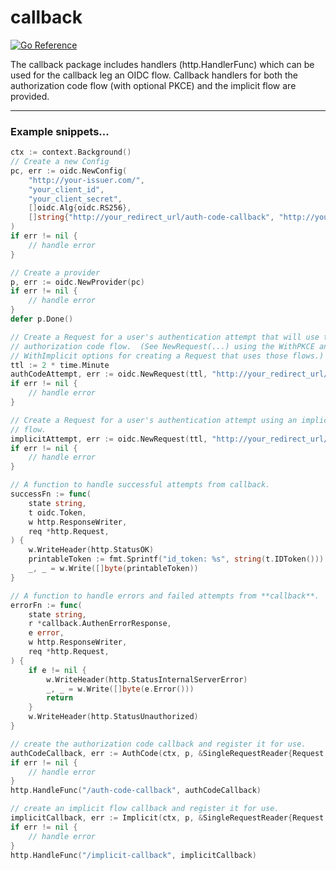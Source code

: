 # callback
[![Go Reference](https://pkg.go.dev/badge/github.com/hashicorp/cap/oidc/callback.svg)](https://pkg.go.dev/github.com/hashicorp/cap/oidc/callback)

The callback package includes handlers (http.HandlerFunc) which can be used
for the callback leg an OIDC flow. Callback handlers for both the authorization
code flow (with optional PKCE) and the implicit flow are provided.

<hr>

### Example snippets...

```go
ctx := context.Background()
// Create a new Config
pc, err := oidc.NewConfig(
	"http://your-issuer.com/",
	"your_client_id",
	"your_client_secret",
	[]oidc.Alg{oidc.RS256},
	[]string{"http://your_redirect_url/auth-code-callback", "http://your_redirect_url/implicit-callback"},
)
if err != nil {
	// handle error
}

// Create a provider
p, err := oidc.NewProvider(pc)
if err != nil {
	// handle error
}
defer p.Done()

// Create a Request for a user's authentication attempt that will use the
// authorization code flow.  (See NewRequest(...) using the WithPKCE and
// WithImplicit options for creating a Request that uses those flows.)
ttl := 2 * time.Minute
authCodeAttempt, err := oidc.NewRequest(ttl, "http://your_redirect_url/auth-code-callback")
if err != nil {
	// handle error
}

// Create a Request for a user's authentication attempt using an implicit
// flow.
implicitAttempt, err := oidc.NewRequest(ttl, "http://your_redirect_url/implicit-callback")
if err != nil {
	// handle error
}

// A function to handle successful attempts from callback.
successFn := func(
	state string,
	t oidc.Token,
	w http.ResponseWriter,
	req *http.Request,
) {
	w.WriteHeader(http.StatusOK)
	printableToken := fmt.Sprintf("id_token: %s", string(t.IDToken()))
	_, _ = w.Write([]byte(printableToken))
}

// A function to handle errors and failed attempts from **callback**.
errorFn := func(
	state string,
	r *callback.AuthenErrorResponse,
	e error,
	w http.ResponseWriter,
	req *http.Request,
) {
	if e != nil {
		w.WriteHeader(http.StatusInternalServerError)
		_, _ = w.Write([]byte(e.Error()))
		return
	}
	w.WriteHeader(http.StatusUnauthorized)
}

// create the authorization code callback and register it for use.
authCodeCallback, err := AuthCode(ctx, p, &SingleRequestReader{Request: authCodeAttempt}, successFn, errorFn)
if err != nil {
	// handle error
}
http.HandleFunc("/auth-code-callback", authCodeCallback)

// create an implicit flow callback and register it for use.
implicitCallback, err := Implicit(ctx, p, &SingleRequestReader{Request: implicitAttempt}, successFn, errorFn)
if err != nil {
	// handle error
}
http.HandleFunc("/implicit-callback", implicitCallback)
```

